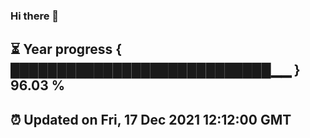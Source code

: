 ### Hi there 👋
⏳ Year progress { ████████████████████████████▁▁ } 96.03 %
---
⏰ Updated on Fri, 17 Dec 2021 12:12:00 GMT
---
